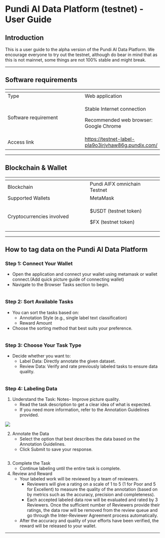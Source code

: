 # Pundi AI Data Platform (testnet) - User Guide

## Introduction

This is a user guide to the alpha version of the Pundi AI Data Platform. We encourage everyone to try out the testnet, although do bear in mind that as this is not mainnet, some things are not 100% stable and might break.

***

## Software requirements

<table data-header-hidden data-full-width="false"><thead><tr><th width="244"></th><th></th></tr></thead><tbody><tr><td>Type</td><td>Web application</td></tr><tr><td>Software requirement</td><td><p>Stable Internet connection</p><p>Recommended web browser: Google Chrome</p></td></tr><tr><td>Access link</td><td><a href="https://testnet-label-pla9o3irjvhaw86g.pundix.com/">https://testnet-label-pla9o3irjvhaw86g.pundix.com/<br></a></td></tr></tbody></table>

***

## Blockchain & Wallet

<table data-header-hidden><thead><tr><th width="252"></th><th></th></tr></thead><tbody><tr><td>Blockchain</td><td>Pundi AIFX omnichain Testnet</td></tr><tr><td>Supported Wallets </td><td>MetaMask</td></tr><tr><td>Cryptocurrencies involved</td><td><p>$USDT (testnet token)</p><p>$FX (testnet token)</p></td></tr></tbody></table>

***

## How to tag data on the Pundi AI Data Platform

### Step 1: Connect Your Wallet

* Open the application and connect your wallet using metamask or wallet connect.(Add quick picture guide of connecting wallet)
* Navigate to the Browser Tasks section to begin.

<figure><img src="https://lh7-rt.googleusercontent.com/docsz/AD_4nXdfF8SD4ldZ0j7jttvNt6WpiUdBaNqSbolqjzPPIv-ajyecLxwfgfwb_e1nTWGwsxSwe7JzXzivJO1rbhFNYo6G1PctXASbgV12rAe49mwOb9eKxJo60_eFbnZptZPN3tJpw6TQ?key=a8bNWxiNraXHReGKweoFdC-A" alt=""><figcaption></figcaption></figure>

### Step 2: Sort Available Tasks

* You can sort the tasks based on:
  * Annotation Style (e.g., single label text classification)
  * Reward Amount
* Choose the sorting method that best suits your preference.

<figure><img src="https://lh7-rt.googleusercontent.com/docsz/AD_4nXcgSH8bIU17_WAXnlpjRQY93oUN_ww8Z41B71t1KrpLBEWFUPXgJUrr3akHrFZywIA7xbVwoo1po7yPrB1IzFYKrIEQGUdVdLZ3yayL7Crn_6pIDRux9aw4Utsb5DtFiFqk1cwz?key=a8bNWxiNraXHReGKweoFdC-A" alt=""><figcaption></figcaption></figure>

### Step 3: Choose Your Task Type

* Decide whether you want to:
  * Label Data: Directly annotate the given dataset.
  * Review Data: Verify and rate previously labeled tasks to ensure data quality.

<figure><img src="https://lh7-rt.googleusercontent.com/docsz/AD_4nXd_XUiCAZdwtB9LmhNsedtJfsBNftvWvEFpp_TPgBICH1PTV81439NH6pVepS3uo2D6N_R7Az5GPlgBvt-lxa-DyRNX4-FgxsKDhx5_FuzSgVR6vklyUbDjfqS9Afyfs7HpRzsgJw?key=a8bNWxiNraXHReGKweoFdC-A" alt=""><figcaption></figcaption></figure>

### Step 4: Labeling Data&#x20;

1. Understand the Task:  Notes- Improve picture quality.
   * Read the task description to get a clear idea of what is expected.
   * If you need more information, refer to the Annotation Guidelines provided.

![](https://lh7-rt.googleusercontent.com/docsz/AD_4nXclu15bHf_NUsmSRFCkPfnEL0uo7K2Qh2IRzsEaBjfrcJaVfQJROENyZZU1MQIF_xV3EmKQKV3czQBbgpbHz2_pVtxkerOplJvj40ymyzsc_DZemUusDxPNxEem1xtfoQxvtMw4?key=a8bNWxiNraXHReGKweoFdC-A)<img src="https://lh7-rt.googleusercontent.com/docsz/AD_4nXeAf-uMVAUg7P2pkRJV6LaIVT2PexL_kTCihvjd22FjdvOhY1dxuPuF087tA-0D5pdZ5ahZ0FugLTlhvRf2rIGtebnv-JHOCENEWUcN9AarAEm3xt2SX70jMbsF-kVB9n0F-O-QiQ?key=a8bNWxiNraXHReGKweoFdC-A" alt="" data-size="original">

2. &#x20;Annotate the Data
   * Select the option that best describes the data based on the Annotation Guidelines.
   * Click Submit to save your response.

<figure><img src="https://lh7-rt.googleusercontent.com/docsz/AD_4nXfoS04MXfdGAI0hJsfLrju2kFDxSsWyCJz97stc-5I0xaQPpQUTfX0ZYpnZwgO_aNeWrMhj2egUWnkXtlYnNDEdtZjAYvrck0z9oFEei4pAV2TXcWdvDZ7DdTx9lX58fj-86z7EeQ?key=a8bNWxiNraXHReGKweoFdC-A" alt=""><figcaption></figcaption></figure>

3. Complete the Task
   * Continue labeling until the entire task is complete.
4. Review and Reward
   * Your labeled work will be  reviewed by a team of reviewers.
     * Reviewers will give a rating on a scale of 1 to 5 (1 for Poor and 5 for Excellent) to measure the quality of the annotation (based on by metrics such as the accuracy, precision and completeness).
     * Each accepted labeled data row will be evaluated and rated by 3 Reviewers. Once the sufficient number of Reviewers provide their ratings, the data row will be removed from the review queue and go through the Inter-Reviewer Agreement process automatically.
   * After the accuracy and quality of your efforts have been verified, the reward will be released to your wallet.

***

